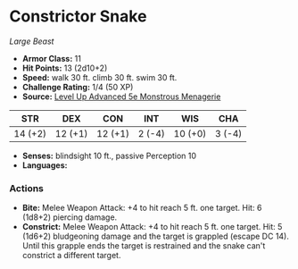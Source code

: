 # Constrictor Snake

*Large* *Beast*

- **Armor Class:** 11
- **Hit Points:** 13 (2d10+2)
- **Speed:** walk 30 ft. climb 30 ft. swim 30 ft.
- **Challenge Rating:** 1/4 (50 XP)
- **Source:** [Level Up Advanced 5e Monstrous Menagerie](https://www.levelup5e.com)

| STR | DEX | CON | INT | WIS | CHA |
| --- | --- | --- | --- | --- | --- |
| 14 (+2) | 12 (+1) | 12 (+1) | 2 (-4) | 10 (+0) | 3 (-4) |

- **Senses:** blindsight 10 ft., passive Perception 10
- **Languages:** 
### Actions
- **Bite:** Melee Weapon Attack: +4 to hit  reach 5 ft.  one target. Hit: 6 (1d8+2) piercing damage.
- **Constrict:** Melee Weapon Attack: +4 to hit  reach 5 ft.  one target. Hit: 5 (1d6+2) bludgeoning damage and the target is grappled (escape DC 14). Until this grapple ends  the target is restrained and the snake can't constrict a different target.
